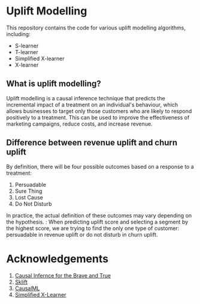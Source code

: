 # Uplift Modelling 

This repository contains the code for various uplift modelling algorithms, including:

- S-learner
- T-learner
- Simplified X-learner
- X-learner

## What is uplift modelling?

Uplift modelling is a causal inference technique that predicts the incremental impact of a treatment on an individual's behaviour, which allows businesses to target only those customers who are likely to respond positively to a treatment. This can be used to improve the effectiveness of marketing campaigns, reduce costs, and increase revenue. 

## Difference between revenue uplift and churn uplift

By definition, there will be four possible outcomes based on a response to a treatment:

1. Persuadable
2. Sure Thing
3. Lost Cause
4. Do Not Disturb

In practice, the actual definition of these outcomes may vary depending on the hypothesis. : When predicting uplift score and selecting a segment by the highest score, we are trying to find the only one type of customer: persuadable in revenue uplift or do not disturb in churn uplift.

# Acknowledgements

1. [Causal Infernce for the Brave and True](https://matheusfacure.github.io/python-causality-handbook/landing-page.html)
2. [Sklift](https://www.uplift-modeling.com/en/latest/user_guide/introduction/index.html)
3. [CausalML](https://causalml.readthedocs.io/en/latest/about.html)
4. [Simplified X-Learner](https://medium.com/@rndonnelly/a-simpler-alternative-to-x-learner-for-uplift-modeling-f3a11ebf6bf1#:~:text=%5B%3A%2C%201%5D-,Simplified%20X%2Dlearner%20(Xs%2Dlearner),using%20only%20the%20untreated%20observations.)
